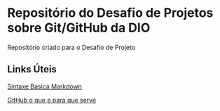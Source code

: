 # Repositório do Desafio de Projetos sobre Git/GitHub da DIO
Repositório criado para o Desafio de Projeto

## Links Úteis
[Sintaxe Basica Markdown](https://www.markdownguide.org/basic-syntax/)

[GitHub o que e para que serve](https://blog.geekhunter.com.br/github-o-que-e-como-usar/#:~:text=J%C3%A1%20o%20GitHub%2C%20lan%C3%A7ado%20em,armaz%C3%A9m%20de%20c%C3%B3digos%20na%20nuvem.)

